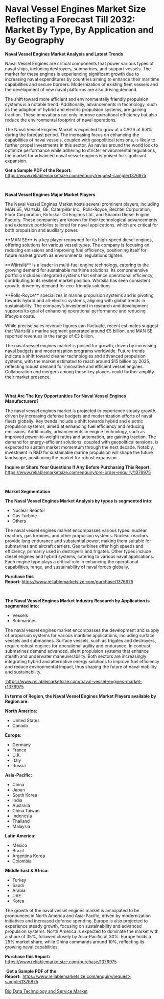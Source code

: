 <p><h1>Naval Vessel Engines Market Size Reflecting a Forecast Till 2032: Market By Type, By Application and By Geography</h1></p><p><strong>Naval Vessel Engines Market Analysis and Latest Trends</strong></p>
<p><p>Naval Vessel Engines are critical components that power various types of naval ships, including destroyers, submarines, and support vessels. The market for these engines is experiencing significant growth due to increasing naval expenditures by countries aiming to enhance their maritime capabilities and secure borders. Modernization of existing fleet vessels and the development of new naval platforms are also driving demand. </p><p>The shift toward more efficient and environmentally friendly propulsion systems is a notable trend. Additionally, advancements in technology, such as the adoption of hybrid and electric propulsion systems, are gaining traction. These innovations not only improve operational efficiency but also reduce the environmental footprint of naval operations. </p><p>The Naval Vessel Engines Market is expected to grow at a CAGR of 6.8% during the forecast period. The increasing focus on enhancing the capabilities of naval vessels, coupled with geopolitical tensions, is likely to further propel investments in this sector. As navies around the world look to optimize performance while adhering to stricter environmental regulations, the market for advanced naval vessel engines is poised for significant expansion.</p></p>
<p><strong>Get a Sample PDF of the Report:&nbsp;</strong> <a href="https://www.reliablemarketsize.com/enquiry/request-sample/1376975?utm_campaign=1949&utm_medium=2&utm_source=Github&utm_content=ia&utm_term=13012025&utm_id=naval-vessel-engines">https://www.reliablemarketsize.com/enquiry/request-sample/1376975</a></p>
<p>&nbsp;</p>
<p><strong>Naval Vessel Engines Major Market Players</strong></p>
<p><p>The Naval Vessel Engines Market hosts several prominent players, including MAN SE, Wärtsilä, GE, Caterpillar Inc., Rolls-Royce, Bechtel Corporation, Fluor Corporation, Kirloskar Oil Engines Ltd., and Shaanxi Diesel Engine Factory. These companies are known for their technological advancements and extensive portfolios tailored for naval applications, which are critical for both propulsion and auxiliary power.</p><p>**MAN SE** is a key player renowned for its high-speed diesel engines, offering solutions for various vessel types. The company is focusing on reducing emissions and improving fuel efficiency, positioning itself for future market growth as environmental regulations tighten.</p><p>**Wärtsilä** is a leader in multi-fuel engine technology, catering to the growing demand for sustainable maritime solutions. Its comprehensive portfolio includes integrated systems that enhance operational efficiency, contributing to its resilient market position. Wärtsilä has seen consistent growth, driven by demand for eco-friendly solutions.</p><p>**Rolls-Royce** specializes in marine propulsion systems and is pivoting towards hybrid and all-electric systems, aligning with global trends in sustainability. The company’s investment in research and development supports its goal of enhancing operational performance and reducing lifecycle costs.</p><p>While precise sales revenue figures can fluctuate, recent estimates suggest that Wärtsilä's marine segment generated around €5 billion, and MAN SE reported revenues in the range of €3 billion. </p><p>The naval vessel engines market is poised for growth, driven by increasing naval budgets and modernization programs worldwide. Future trends indicate a shift toward cleaner technologies and advanced propulsion systems, with the market estimated to reach around $15 billion by 2025, reflecting robust demand for innovative and efficient vessel engines. Collaboration and mergers among these key players could further amplify their market presence.</p></p>
<p>&nbsp;</p>
<p><strong>What Are The Key Opportunities For Naval Vessel Engines Manufacturers?</strong></p>
<p><p>The naval vessel engines market is projected to experience steady growth, driven by increasing defense budgets and modernization efforts of naval fleets globally. Key trends include a shift towards hybrid and electric propulsion systems, aimed at enhancing fuel efficiency and reducing emissions. Additionally, advancements in engine technology, such as improved power-to-weight ratios and automation, are gaining traction. The demand for energy-efficient solutions, coupled with geopolitical tensions, is expected to sustain market momentum through the next decade. Notably, investment in R&D for sustainable marine propulsion will shape the future landscape, positioning the market for robust expansion.</p></p>
<p><strong>Inquire or Share Your Questions If Any Before Purchasing This Report:</strong> <a href="https://www.reliablemarketsize.com/enquiry/pre-order-enquiry/1376975?utm_campaign=1949&utm_medium=2&utm_source=Github&utm_content=ia&utm_term=13012025&utm_id=naval-vessel-engines">https://www.reliablemarketsize.com/enquiry/pre-order-enquiry/1376975</a></p>
<p>&nbsp;</p>
<p><strong>Market Segmentation</strong></p>
<p><strong>The Naval Vessel Engines Market Analysis by types is segmented into:</strong></p>
<p><ul><li>Nuclear Reactor</li><li>Gas Turbine</li><li>Others</li></ul></p>
<p><p>The naval vessel engines market encompasses various types: nuclear reactors, gas turbines, and other propulsion systems. Nuclear reactors provide long endurance and substantial power, making them suitable for submarines and aircraft carriers. Gas turbines offer high speeds and efficiency, primarily used in destroyers and frigates. Other types include diesel engines and hybrid systems, catering to various naval applications. Each engine type plays a critical role in enhancing the operational capabilities, range, and sustainability of naval forces globally.</p></p>
<p><strong>Purchase this Report:&nbsp;</strong><a href="https://www.reliablemarketsize.com/purchase/1376975?utm_campaign=1949&utm_medium=2&utm_source=Github&utm_content=ia&utm_term=13012025&utm_id=naval-vessel-engines">https://www.reliablemarketsize.com/purchase/1376975</a></p>
<p>&nbsp;</p>
<p><strong>The Naval Vessel Engines Market Industry Research by Application is segmented into:</strong></p>
<p><ul><li>Vessels</li><li>Submarines</li></ul></p>
<p><p>The naval vessel engines market encompasses the development and supply of propulsion systems for various maritime applications, including surface vessels and submarines. Surface vessels, such as frigates and destroyers, require robust engines for operational agility and endurance. In contrast, submarines demand advanced, silent propulsion systems that enhance stealth and underwater maneuverability. Both sectors are increasingly integrating hybrid and alternative energy solutions to improve fuel efficiency and reduce environmental impact, thus shaping the future of naval mobility and sustainability.</p></p>
<p><a href="https://www.reliablemarketsize.com/naval-vessel-engines-market-r1376975?utm_campaign=1949&utm_medium=2&utm_source=Github&utm_content=ia&utm_term=13012025&utm_id=naval-vessel-engines">&nbsp;https://www.reliablemarketsize.com/naval-vessel-engines-market-r1376975</a></p>
<p><strong>In terms of Region, the Naval Vessel Engines Market Players available by Region are:</strong></p>
<p>
    <p> <strong> North America: </strong>
        <ul>
            <li>United States</li>
            <li>Canada</li>
        </ul>
        </p> 
    <p> <strong> Europe: </strong>
        <ul>
            <li>Germany</li>
            <li>France</li>
            <li>U.K.</li>
            <li>Italy</li>
            <li>Russia</li>
        </ul>
        </p> 
    <p> <strong> Asia-Pacific: </strong>
        <ul>
            <li>China</li>
            <li>Japan</li>
            <li>South Korea</li>
            <li>India</li>
            <li>Australia</li>
            <li>China Taiwan</li>
            <li>Indonesia</li>
            <li>Thailand</li>
            <li>Malaysia</li>
        </ul>
        </p> 
    <p> <strong> Latin America: </strong>
        <ul>
            <li>Mexico</li>
            <li>Brazil</li>
            <li>Argentina Korea</li>
            <li>Colombia</li>
        </ul>
        </p> 
    <p> <strong> Middle East & Africa: </strong>
        <ul>
            <li>Turkey</li>
            <li>Saudi</li>
            <li>Arabia</li>
            <li>UAE</li>
            <li>Korea</li>
        </ul>
    </p>
    </p>
<p><p>The growth of the naval vessel engines market is anticipated to be pronounced in North America and Asia-Pacific, driven by modernization initiatives and increased defense spending. Europe is also projected to experience steady growth, focusing on sustainability and advanced propulsion systems. North America is expected to dominate the market with a share of 35%, followed closely by Asia-Pacific at 30%. Europe holds a 25% market share, while China commands around 10%, reflecting its growing naval capabilities.</p></p>
<p><strong>Purchase this Report: </strong><a href="https://www.reliablemarketsize.com/purchase/1376975?utm_campaign=1949&utm_medium=2&utm_source=Github&utm_content=ia&utm_term=13012025&utm_id=naval-vessel-engines">https://www.reliablemarketsize.com/purchase/1376975</a></p>
<p>&nbsp;<strong>Get a Sample PDF of the Report:&nbsp;&nbsp;</strong><a href="https://www.reliablemarketsize.com/enquiry/request-sample/1376975?utm_campaign=1949&utm_medium=2&utm_source=Github&utm_content=ia&utm_term=13012025&utm_id=naval-vessel-engines">https://www.reliablemarketsize.com/enquiry/request-sample/1376975</a></p>
<p><strong></strong></p>
<p><p><a href="https://github.com/ashepherd82/Market-Research-Report-List-6/blob/main/big-data-technology-and-service-market.md?utm_campaign=1949&utm_medium=2&utm_source=Github&utm_content=ia&utm_term=13012025&utm_id=naval-vessel-engines">Big Data Technology and Service Market</a></p></p>